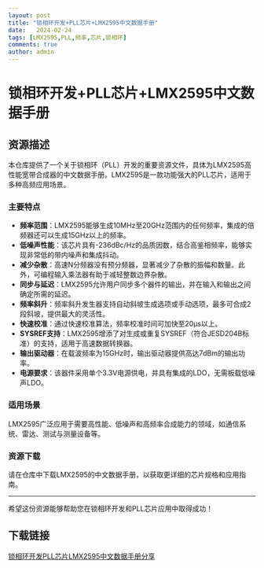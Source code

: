 ```yaml
---
layout: post
title: "锁相环开发+PLL芯片+LMX2595中文数据手册"
date:   2024-02-24
tags: [LMX2595,PLL,频率,芯片,锁相环]
comments: true
author: admin
---
```

# 锁相环开发+PLL芯片+LMX2595中文数据手册

## 资源描述

本仓库提供了一个关于锁相环（PLL）开发的重要资源文件，具体为LMX2595高性能宽带合成器的中文数据手册。LMX2595是一款功能强大的PLL芯片，适用于多种高频应用场景。

### 主要特点

- **频率范围**：LMX2595能够生成10MHz至20GHz范围内的任何频率，集成的倍频器还可以生成15GHz以上的频率。
- **低噪声性能**：该芯片具有-236dBc/Hz的品质因数，结合高鉴相频率，能够实现非常低的带内噪声和集成抖动。
- **减少杂散**：高速N分频器没有预分频器，显著减少了杂散的振幅和数量。此外，可编程输入乘法器有助于减轻整数边界杂散。
- **同步与延迟**：LMX2595允许用户同步多个器件的输出，并在输入和输出之间确定所需的延迟。
- **频率斜升**：频率斜升发生器支持自动斜坡生成选项或手动选项，最多可合成2段斜坡，提供最大的灵活性。
- **快速校准**：通过快速校准算法，频率校准时间可加快至20μs以上。
- **SYSREF支持**：LMX2595增添了对生成或重复SYSREF（符合JESD204B标准）的支持，适用于高速数据转换器。
- **输出驱动器**：在载波频率为15GHz时，输出驱动器提供高达7dBm的输出功率。
- **电源要求**：该器件采用单个3.3V电源供电，并具有集成的LDO，无需板载低噪声LDO。

### 适用场景

LMX2595广泛应用于需要高性能、低噪声和高频率合成能力的领域，如通信系统、雷达、测试与测量设备等。

### 资源下载

请在仓库中下载LMX2595的中文数据手册，以获取更详细的芯片规格和应用指南。

---

希望这份资源能够帮助您在锁相环开发和PLL芯片应用中取得成功！

## 下载链接

[锁相环开发PLL芯片LMX2595中文数据手册分享](https://pan.quark.cn/s/9df858d0f55d)